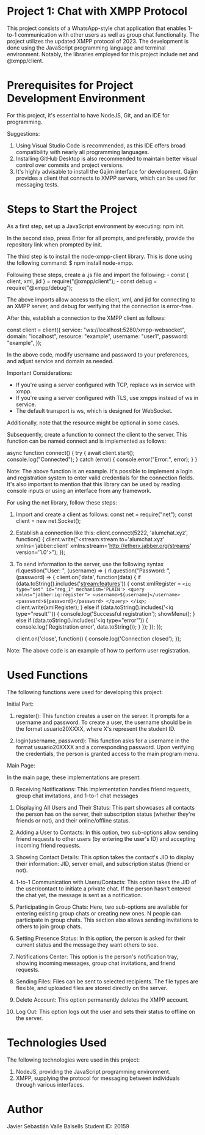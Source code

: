 # Project 1: Chat with XMPP Protocol

This project consists of a WhatsApp-style chat application that enables 1-to-1 communication with other users as well as group chat functionality. The project utilizes the updated XMPP protocol
of 2023. The development is done using the JavaScript programming language and terminal environment. Notably, the libraries employed for this project include net and @xmpp/client.

# Prerequisites for Project Development Environment

For this project, it's essential to have NodeJS, Git, and an IDE for programming.

Suggestions:

1. Using Visual Studio Code is recommended, as this IDE offers broad compatibility with nearly all programming languages.
2. Installing GitHub Desktop is also recommended to maintain better visual control over commits and project versions.
3. It's highly advisable to install the Gajim interface for development. Gajim provides a client that connects to XMPP servers, which can be used for messaging tests.

# Steps to Start the Project
As a first step, set up a JavaScript environment by executing: npm init.

In the second step, press Enter for all prompts, and preferably, provide the repository link when prompted by init.

The third step is to install the node-xmpp-client library. This is done using the following command: $ npm install node-xmpp.

Following these steps, create a .js file and import the following:
    - const { client, xml, jid } = require("@xmpp/client");
    - const debug = require("@xmpp/debug");

The above imports allow access to the client, xml, and jid for connecting to an XMPP server, and debug for verifying that the connection is error-free.

After this, establish a connection to the XMPP client as follows:

const client = client({
    service: "ws://localhost:5280/xmpp-websocket",
    domain: "localhost",
    resource: "example",
    username: "user1",
    password: "example",
});

In the above code, modify username and password to your preferences, and adjust service and domain as needed.

Important Considerations:
- If you're using a server configured with TCP, replace ws in service with xmpp.
- If you're using a server configured with TLS, use xmpps instead of ws in service.
- The default transport is ws, which is designed for WebSocket.

Additionally, note that the resource might be optional in some cases.

Subsequently, create a function to connect the client to the server. This function can be named connect and is implemented as follows:

async function connect() {
    try {
        await client.start();
        console.log("Connected");
    } catch (error) {
        console.error("Error:", error);
    }
}


Note: The above function is an example. It's possible to implement a login and registration system to enter valid credentials for the connection fields. It's also important to mention that this 
library can be used by reading console inputs or using an interface from any framework.

For using the net library, follow these steps:

1. Import and create a client as follows:
    const net = require("net"); 
    const client = new net.Socket();

2. Establish a connection like this:
    client.connect(5222, 'alumchat.xyz', function() {
        client.write("<stream:stream to='alumchat.xyz' xmlns='jabber:client' xmlns:stream='http://etherx.jabber.org/streams' version='1.0'>");
    });


3. To send information to the server, use the following syntax
    rl.question("User: ", (username) => {
        rl.question("Password: ", (password) => {
            client.on('data', function(data) {
                if (data.toString().includes('<stream:features>')) {
                    const xmlRegister = `
                    <iq type="set" id="reg_1" mechanism='PLAIN'>
                        <query xmlns="jabber:iq:register">
                        <username>${username}</username>
                        <password>${password}</password>
                        </query>
                    </iq>
                    `;
                    client.write(xmlRegister);
                } else if (data.toString().includes('<iq type="result"')) {
                    console.log('Successful registration');
                    showMenu();
                } else if (data.toString().includes('<iq type="error"')) {
                    console.log('Registration error', data.toString());
                }
            });
        });
    });



    client.on('close', function() {
        console.log('Connection closed');
    });


Note: The above code is an example of how to perform user registration.



# Used Functions

The following functions were used for developing this project:

Initial Part:

1. register(): This function creates a user on the server. It prompts for a username and password. To create a user, the username should be in the format usuario20XXXX, where X's represent the 
               student ID.

2. login(username, password): This function asks for a username in the format usuario20XXXX and a corresponding password. Upon verifying the credentials, the person is granted access to the main 
                              program menu.

Main Page:
 
In the main page, these implementations are present:

0. Receiving Notifications: This implementation handles friend requests, group chat invitations, and 1-to-1 chat messages

1. Displaying All Users and Their Status: This part showcases all contacts the person has on the server, their subscription status (whether they're friends or not), and their online/offline 
                                          status.

2. Adding a User to Contacts: In this option, two sub-options allow sending friend requests to other users (by entering the user's ID) and accepting incoming friend requests.

3. Showing Contact Details: This option takes the contact's JID to display their information: JID, server email, and subscription status (friend or not).

4. 1-to-1 Communication with Users/Contacts: This option takes the JID of the user/contact to initiate a private chat. If the person hasn't entered the chat yet, the message is sent as a 
                                             notification.

5. Participating in Group Chats: Here, two sub-options are available for entering existing group chats or creating new ones. N people can participate in group chats. This section also allows 
                                 sending invitations to others to join group chats.

6. Setting Presence Status: In this option, the person is asked for their current status and the message they want others to see.

7. Notifications Center: This option is the person's notification tray, showing incoming messages, group chat invitations, and friend requests.

8. Sending Files: Files can be sent to selected recipients. The file types are flexible, and uploaded files are stored directly on the server.

9. Delete Account: This option permanently deletes the XMPP account.

10. Log Out: This option logs out the user and sets their status to offline on the server.

# Technologies Used

The following technologies were used in this project:

1. NodeJS, providing the JavaScript programming environment.
2. XMPP, supplying the protocol for messaging between individuals through various interfaces.

# Author
Javier Sebastián Valle Balsells
Student ID: 20159